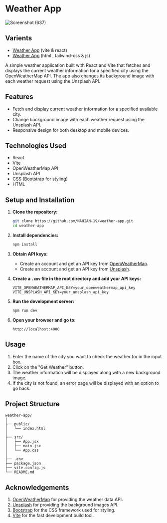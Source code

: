# Weather App
![Screenshot (637)](https://github.com/NAHIAN-19/weather-app/assets/106859103/6757d6af-70de-460b-8a5c-c90c7cee474e)

## Varients 
- [Weather App](https://nahian-19.github.io/weather-app)  (vite & react)
- [Weather App](https://nahian-19.github.io/weatherApp)  (html , tailwind-css & js)
  
A simple weather application built with React and Vite that fetches and displays the current weather information for a specified city using the OpenWeatherMap API. The app also changes its background image with each weather request using the Unsplash API.

## Features

- Fetch and display current weather information for a specified available city.
- Change background image with each weather request using the Unsplash API.
- Responsive design for both desktop and mobile devices.

## Technologies Used

- React
- Vite
- OpenWeatherMap API
- Unsplash API
- CSS (Bootstrap for styling)
- HTML

## Setup and Installation

1. **Clone the repository:**
    ```sh
    git clone https://github.com/NAHIAN-19/weather-app.git
    cd weather-app
    ```

2. **Install dependencies:**
    ```sh
    npm install
    ```

3. **Obtain API keys:**
   - Create an account and get an API key from [OpenWeatherMap](https://openweathermap.org/api).
   - Create an account and get an API key from [Unsplash](https://unsplash.com/developers).

4. **Create a `.env` file in the root directory and add your API keys:**
    ```env
    VITE_OPENWEATHERMAP_API_KEY=your_openweathermap_api_key
    VITE_UNSPLASH_API_KEY=your_unsplash_api_key
    ```

5. **Run the development server:**
    ```sh
    npm run dev
    ```

6. **Open your browser and go to:**
    ```
    http://localhost:4000
    ```

## Usage

1. Enter the name of the city you want to check the weather for in the input box.
2. Click on the "Get Weather" button.
3. The weather information will be displayed along with a new background image.
4. If the city is not found, an error page will be displayed with an option to go back.

## Project Structure

```plaintext
weather-app/
│
├── public/
│   └── index.html
│
├── src/
│   ├── App.jsx
│   ├── main.jsx
│   └── App.css
│
├── .env
├── package.json
├── vite.config.js
└── README.md
```
## Acknowledgements
  1. [OpenWeatherMap](https://openweathermap.org/api) for providing the weather data API.
  2. [Unsplash](https://unsplash.com/developers) for providing the background images API.
  3. [Bootstrap](https://getbootstrap.com) for the CSS framework used for styling.
  4. [Vite](https://vitejs.dev) for the fast development build tool.
